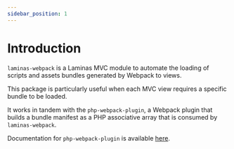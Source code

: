 ```yaml
---
sidebar_position: 1
---
```


# Introduction

`laminas-webpack` is a Laminas MVC module to automate the loading of scripts and assets bundles
generated by Webpack to views.

This package is particularly useful when each MVC view requires a specific bundle to be loaded.

It works in tandem with the `php-webpack-plugin`, a Webpack plugin that builds a bundle manifest as a PHP associative
array that is consumed by `laminas-webpack`.

Documentation for `php-webpack-plugin` is available [here](https://github.com/visto9259/php-webpack-plugin).




